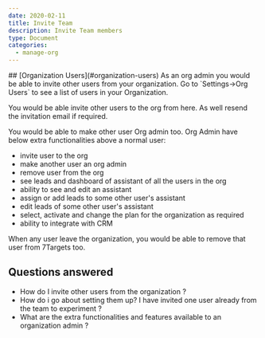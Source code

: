 ```yaml
---
date: 2020-02-11
title: Invite Team
description: Invite Team members
type: Document
categories:
  - manage-org
---
```


<a name="organization-users"/>
## [Organization Users](#organization-users)
As an org admin you would be able to invite other users from your organization. Go to `Settings->Org Users` to see a list of users in your Organization. 

You would be able invite other users to the org from here. As well resend the invitation email if required. 

You would be able to make other user Org admin too. 
Org Admin have below extra functionalities above a normal user:
- invite user to the org
- make another user an org admin
- remove user from the org
- see leads and dashboard of assistant of all the users in the org
- ability to see and edit an assistant
- assign or add leads to some other user's assistant
- edit leads of some other user's assistant
- select, activate and change the plan for the organization as required
- ability to integrate with CRM

When any user leave the organization, you would be able to remove that user from 7Targets too. 

## Questions answered
- How do I invite other users from the organization ?
- How do i go about setting them up? I have invited one user already from the team to experiment ?
- What are the extra functionalities and features available to an organization admin ?
